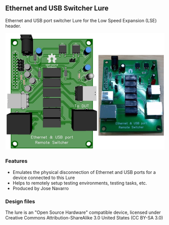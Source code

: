 ## Ethernet and USB Switcher Lure

Ethernet and USB port switcher Lure for the Low Speed Expansion (LSE) header.

![Ethernet and USB Switcher Lure](pages/ethernet-usb-switcher-lure/Eth_usb_switcher.jpg)

### Features

- Emulates the physical disconnection of Ethernet and USB ports for a device connected to this Lure
- Helps to remotely setup testing environments, testing tasks, etc.
- Produced by Jose Navarro

### Design files

The lure is an "Open Source Hardware" compatible device, licensed under Creative Commons Attribution-ShareAlike 3.0 United States (CC BY-SA 3.0)

